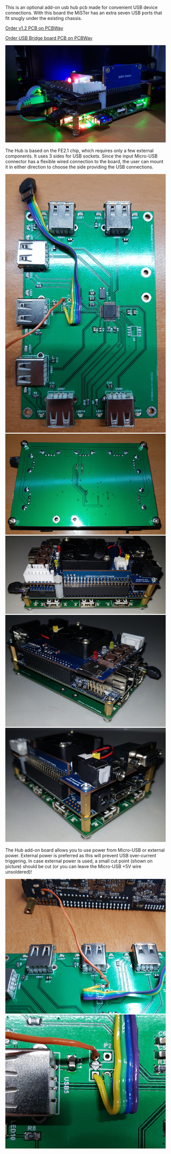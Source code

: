 This is an optional add-on usb hub pcb made for convenient USB device connections. 
With this board the MiSTer has an extra seven USB ports that fit snugly under the existing chassis.

[Order v1.2 PCB on PCBWay](https://www.pcbway.com/project/shareproject/USB_Hub_v1_2_for_MiSTer.html)

[Order USB Bridge board PCB on PCBWay](https://www.pcbway.com/project/shareproject/USB_Bridge_board_for_MiSTer.html)


![photo](pictures/USBHub_1.jpg)

The Hub is based on the FE2.1 chip, which requires only a few external components. It uses 3 sides for USB sockets. Since the input Micro-USB connector has a flexible wired connection to the board, the user can mount it in either direction to choose the side providing the USB connections.

![photo](pictures/USBHub_2.jpg)
![photo](pictures/USBHub_6.jpg)
![photo](pictures/USBHub_3.jpg)
![photo](pictures/USBHub_4.jpg)
![photo](pictures/USBHub_5.jpg)

The Hub add-on board allows you to use power from Micro-USB or external power. 
External power is preferred as this will prevent USB over-current triggering. 
In case external power is used, a small cut point (shown on picture) should be cut (or you can leave the Micro-USB +5V wire unsoldered)!

![photo](pictures/USBHub_ext_power_1.jpg)
![photo](pictures/USBHub_ext_power_2.jpg)
